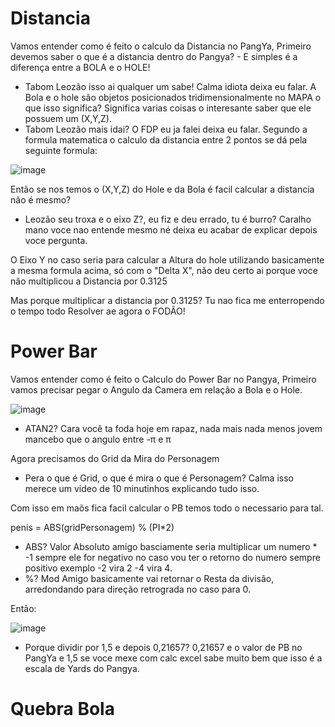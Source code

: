 # Distancia
Vamos entender como é feito o calculo da Distancia no PangYa, Primeiro devemos saber o que é a distancia dentro do Pangya? - E simples é a diferença entre a BOLA e o HOLE!
- Tabom Leozão isso ai qualquer um sabe! Calma idiota deixa eu falar.
A Bola e o hole são objetos posicionados tridimensionalmente no MAPA o que isso significa? Significa varias coisas o interesante saber que ele possuem um (X,Y,Z).
- Tabom Leozão mais idai? O FDP eu ja falei deixa eu falar.
Segundo a formula matematica o calculo da distancia entre 2 pontos se dá pela seguinte formula:

![image](https://user-images.githubusercontent.com/82356894/141707863-b25b5a69-8fce-42c0-ac7a-bd8c7cd46b5a.png)

Então se nos temos o (X,Y,Z) do Hole e da Bola é facil calcular a distancia não é mesmo?

- Leozão seu troxa e o eixo Z?, eu fiz e deu errado, tu é burro? Caralho mano voce nao entende mesmo né deixa eu acabar de explicar depois voce pergunta.

O Eixo Y no caso seria para calcular a Altura do hole utilizando basicamente a mesma formula acima, só com o "Delta X", não deu certo ai porque voce não multiplicou a Distancia por 0.3125

Mas porque multiplicar a distancia por 0.3125? Tu nao fica me enterropendo o tempo todo Resolver ae agora o FODÃO!

# Power Bar
Vamos entender como é feito o Calculo do Power Bar no Pangya, Primeiro vamos precisar pegar o Angulo da Camera em relação a Bola e o Hole.

![image](https://user-images.githubusercontent.com/82356894/141709460-47943b12-1d82-4af7-b24d-f94d2c34e9c6.png)

- ATAN2? Cara você ta foda hoje em rapaz, nada mais nada menos jovem mancebo que o angulo entre -π e π

Agora precisamos do Grid da Mira do Personagem
- Pera o que é Grid, o que é mira o que é Personagem? Calma isso merece um video de 10 minutinhos explicando tudo isso.

Com isso em maõs fica facil calcular o PB temos todo o necessario para tal.

penis = ABS(gridPersonagem) % (PI*2)
- ABS? Valor Absoluto amigo basciamente seria multiplicar um numero * -1 sempre ele for negativo no caso vou ter o retorno do numero sempre positivo exemplo -2 vira 2 -4 vira 4.
- %? Mod Amigo basicamente vai retornar o Resta da divisão, arredondando para direção retrograda no caso para 0.

Então:

![image](https://user-images.githubusercontent.com/82356894/141710816-bc3f2568-4ea8-49c1-8ad9-450a39d5e3dd.png)

- Porque dividir por 1,5 e depois 0,21657? 0,21657 e o valor de PB no PangYa e 1,5 se voce mexe com calc excel sabe muito bem que isso é a escala de Yards do Pangya.

# Quebra Bola
